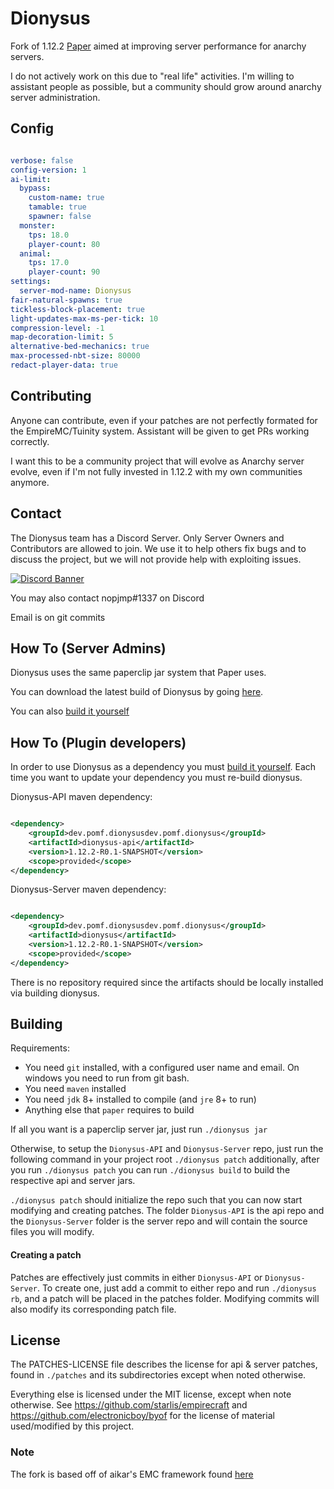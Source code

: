 # Dionysus

Fork of 1.12.2 [Paper](https://github.com/PaperMC/Paper) aimed at improving server performance for anarchy servers.

I do not actively work on this due to "real life" activities. I'm willing to assistant people as possible, but a community should grow around anarchy server administration.

## Config

```yml

verbose: false
config-version: 1
ai-limit:
  bypass:
    custom-name: true
    tamable: true
    spawner: false
  monster:
    tps: 18.0
    player-count: 80
  animal:
    tps: 17.0
    player-count: 90
settings:
  server-mod-name: Dionysus
fair-natural-spawns: true
tickless-block-placement: true
light-updates-max-ms-per-tick: 10
compression-level: -1
map-decoration-limit: 5
alternative-bed-mechanics: true
max-processed-nbt-size: 80000
redact-player-data: true
```

## Contributing

Anyone can contribute, even if your patches are not perfectly formated for the EmpireMC/Tuinity system. Assistant will be given to get PRs working correctly.

I want this to be a community project that will evolve as Anarchy server evolve, even if I'm not fully invested in 1.12.2 with my own communities anymore.

## Contact
The Dionysus team has a Discord Server. Only Server Owners and Contributors are allowed to join.
We use it to help others fix bugs and to discuss the project, but we will not provide help with exploiting issues.

[![Discord Banner](https://discord.com/api/guilds/819436478865997874/widget.png?style=banner2)](https://discord.gg/dV7rp5F4uA)

You may also contact nopjmp#1337 on Discord

Email is on git commits

## How To (Server Admins)

Dionysus uses the same paperclip jar system that Paper uses.

You can download the latest build of Dionysus by going [here](https://github.com/nopjmp/Dionysus/releases/latest).

You can also [build it yourself](https://github.com/nopjmp/Dionysus#building)

## How To (Plugin developers)

In order to use Dionysus as a dependency you must [build it yourself](https://github.com/nopjmp/Dionysus#building).
Each time you want to update your dependency you must re-build dionysus.

Dionysus-API maven dependency:

```xml

<dependency>
    <groupId>dev.pomf.dionysusdev.pomf.dionysus</groupId>
    <artifactId>dionysus-api</artifactId>
    <version>1.12.2-R0.1-SNAPSHOT</version>
    <scope>provided</scope>
</dependency>
```

Dionysus-Server maven dependency:

```xml

<dependency>
    <groupId>dev.pomf.dionysusdev.pomf.dionysus</groupId>
    <artifactId>dionysus</artifactId>
    <version>1.12.2-R0.1-SNAPSHOT</version>
    <scope>provided</scope>
</dependency>
```

There is no repository required since the artifacts should be locally installed
via building dionysus.

## Building

Requirements:

- You need `git` installed, with a configured user name and email.
  On windows you need to run from git bash.
- You need `maven` installed
- You need `jdk` 8+ installed to compile (and `jre` 8+ to run)
- Anything else that `paper` requires to build

If all you want is a paperclip server jar, just run `./dionysus jar`

Otherwise, to setup the `Dionysus-API` and `Dionysus-Server` repo, just run the following command
in your project root `./dionysus patch` additionally, after you run `./dionysus patch` you can run `./dionysus build` to build the
respective api and server jars.

`./dionysus patch` should initialize the repo such that you can now start modifying and creating
patches. The folder `Dionysus-API` is the api repo and the `Dionysus-Server` folder
is the server repo and will contain the source files you will modify.

#### Creating a patch

Patches are effectively just commits in either `Dionysus-API` or `Dionysus-Server`.
To create one, just add a commit to either repo and run `./dionysus rb`, and a
patch will be placed in the patches folder. Modifying commits will also modify its
corresponding patch file.

## License

The PATCHES-LICENSE file describes the license for api & server patches,
found in `./patches` and its subdirectories except when noted otherwise.

Everything else is licensed under the MIT license, except when note otherwise.
See https://github.com/starlis/empirecraft and https://github.com/electronicboy/byof
for the license of material used/modified by this project.

### Note

The fork is based off of aikar's EMC framework found [here](https://github.com/starlis/empirecraft)

